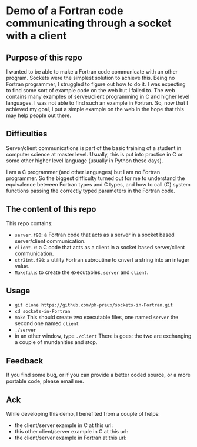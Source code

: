 Demo of a Fortran code communicating through a socket with a client
===================================================================

Purpose of this repo
--------------------

I wanted to be able to make a Fortran code communicate with an other program. Sockets were the simplest solution to achieve this. Being no Fortran programmer, I struggled to figure out how to do it. I was expecting to find some sort of example code on the web but I failed to. The web contains many examples of server/client programming in C and higher level languages. I was not able to find such an example in Fortran. So, now that I achieved my goal, I put a simple example on the web in the hope that this may help people out there.

Difficulties
-------------

Server/client communications is part of the basic training of a student in computer science at master level. Usually, this is put into practice in C or some other higher level language (usually in Python these days). 

I am a C programmer (and other languages) but I am no Fortran programmer. So the biggest difficulty turned out for me to understand the equivalence between Fortran types and C types, and how to call (C) system functions passing the correctly typed parameters in the Fortran code.

The content of this repo
------------------------

This repo contains:
* ``server.f90``: a Fortran code that acts as a server in a socket based server/client communication.
* ``client.c``: a C code that acts as a client in a socket based server/client communication.
* ``str2int.f90``: a utility Fortran subroutine to cnvert a string into an integer value.
* ``Makefile``: to create the executables, ``server`` and ``client``.

Usage
-----

* ``git clone https://github.com/ph-preux/sockets-in-Fortran.git``
* ``cd sockets-in-Fortran``
* ``make``
  This should create two executable files, one named ``server`` the second one named ``client``
* ``./server``
* in an other window, type ``./client``
  There is goes: the two are exchanging a couple of mundanities and stop.

Feedback
--------

If you find some bug, or if you can provide a better coded source, or a more portable code, please email me.

Ack
---

While developing this demo, I benefited from a couple of helps:
* the client/server example in C at this url:
* this other client/server example in C at this url:
* the client/server example in Fortran at this url:

